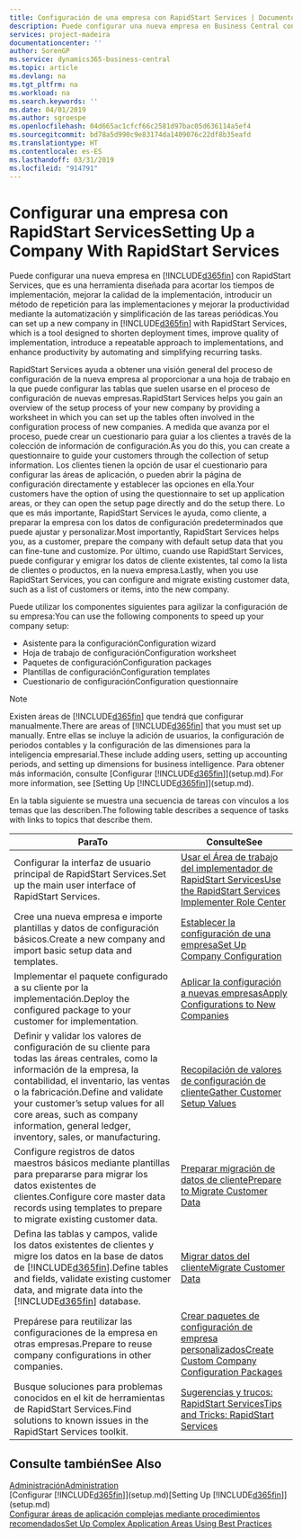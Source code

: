 ```yaml
---
title: Configuración de una empresa con RapidStart Services | Documentos de Microsoft
description: Puede configurar una nueva empresa en Business Central con RapidStart Services, que es una herramienta diseñada para acortar los tiempos de implementación, mejorar la calidad de la implementación, introducir un método de repetición para las implementaciones y mejorar la productividad mediante la automatización y simplificación de las tareas periódicas.
services: project-madeira
documentationcenter: ''
author: SorenGP
ms.service: dynamics365-business-central
ms.topic: article
ms.devlang: na
ms.tgt_pltfrm: na
ms.workload: na
ms.search.keywords: ''
ms.date: 04/01/2019
ms.author: sgroespe
ms.openlocfilehash: 04d665ac1cfcf66c2581d97bac05d636114a5ef4
ms.sourcegitcommit: bd78a5d990c9e83174da1409076c22df8b35eafd
ms.translationtype: HT
ms.contentlocale: es-ES
ms.lasthandoff: 03/31/2019
ms.locfileid: "914791"
---
```

# <a name="setting-up-a-company-with-rapidstart-services"></a><span data-ttu-id="e95df-103">Configurar una empresa con RapidStart Services</span><span class="sxs-lookup"><span data-stu-id="e95df-103">Setting Up a Company With RapidStart Services</span></span>
<span data-ttu-id="e95df-104">Puede configurar una nueva empresa en [!INCLUDE[d365fin](includes/d365fin_md.md)] con RapidStart Services, que es una herramienta diseñada para acortar los tiempos de implementación, mejorar la calidad de la implementación, introducir un método de repetición para las implementaciones y mejorar la productividad mediante la automatización y simplificación de las tareas periódicas.</span><span class="sxs-lookup"><span data-stu-id="e95df-104">You can set up a new company in [!INCLUDE[d365fin](includes/d365fin_md.md)] with RapidStart Services, which is a tool designed to shorten deployment times, improve quality of implementation, introduce a repeatable approach to implementations, and enhance productivity by automating and simplifying recurring tasks.</span></span>  

<span data-ttu-id="e95df-105">RapidStart Services ayuda a obtener una visión general del proceso de configuración de la nueva empresa al proporcionar a una hoja de trabajo en la que puede configurar las tablas que suelen usarse en el proceso de configuración de nuevas empresas.</span><span class="sxs-lookup"><span data-stu-id="e95df-105">RapidStart Services helps you gain an overview of the setup process of your new company by providing a worksheet in which you can set up the tables often involved in the configuration process of new companies.</span></span> <span data-ttu-id="e95df-106">A medida que avanza por el proceso, puede crear un cuestionario para guiar a los clientes a través de la colección de información de configuración.</span><span class="sxs-lookup"><span data-stu-id="e95df-106">As you do this, you can create a questionnaire to guide your customers through the collection of setup information.</span></span> <span data-ttu-id="e95df-107">Los clientes tienen la opción de usar el cuestionario para configurar las áreas de aplicación, o pueden abrir la página de configuración directamente y establecer las opciones en ella.</span><span class="sxs-lookup"><span data-stu-id="e95df-107">Your customers have the option of using the questionnaire to set up application areas, or they can open the setup page directly and do the setup there.</span></span> <span data-ttu-id="e95df-108">Lo que es más importante, RapidStart Services le ayuda, como cliente, a preparar la empresa con los datos de configuración predeterminados que puede ajustar y personalizar.</span><span class="sxs-lookup"><span data-stu-id="e95df-108">Most importantly, RapidStart Services helps you, as a customer, prepare the company with default setup data that you can fine-tune and customize.</span></span> <span data-ttu-id="e95df-109">Por último, cuando use RapidStart Services, puede configurar y emigrar los datos de cliente existentes, tal como la lista de clientes o productos, en la nueva empresa.</span><span class="sxs-lookup"><span data-stu-id="e95df-109">Lastly, when you use RapidStart Services, you can configure and migrate existing customer data, such as a list of customers or items, into the new company.</span></span>

<span data-ttu-id="e95df-110">Puede utilizar los componentes siguientes para agilizar la configuración de su empresa:</span><span class="sxs-lookup"><span data-stu-id="e95df-110">You can use the following components to speed up your company setup:</span></span>  

-   <span data-ttu-id="e95df-111">Asistente para la configuración</span><span class="sxs-lookup"><span data-stu-id="e95df-111">Configuration wizard</span></span>  
-   <span data-ttu-id="e95df-112">Hoja de trabajo de configuración</span><span class="sxs-lookup"><span data-stu-id="e95df-112">Configuration worksheet</span></span>  
-   <span data-ttu-id="e95df-113">Paquetes de configuración</span><span class="sxs-lookup"><span data-stu-id="e95df-113">Configuration packages</span></span>  
-   <span data-ttu-id="e95df-114">Plantillas de configuración</span><span class="sxs-lookup"><span data-stu-id="e95df-114">Configuration templates</span></span>  
-   <span data-ttu-id="e95df-115">Cuestionario de configuración</span><span class="sxs-lookup"><span data-stu-id="e95df-115">Configuration questionnaire</span></span>  

> [!Note]  
>  <span data-ttu-id="e95df-116">Existen áreas de [!INCLUDE[d365fin](includes/d365fin_md.md)] que tendrá que configurar manualmente.</span><span class="sxs-lookup"><span data-stu-id="e95df-116">There are areas of [!INCLUDE[d365fin](includes/d365fin_md.md)] that you must set up manually.</span></span> <span data-ttu-id="e95df-117">Entre ellas se incluye la adición de usuarios, la configuración de periodos contables y la configuración de las dimensiones para la inteligencia empresarial.</span><span class="sxs-lookup"><span data-stu-id="e95df-117">These include adding users, setting up accounting periods, and setting up dimensions for business intelligence.</span></span> <span data-ttu-id="e95df-118">Para obtener más información, consulte [Configurar [!INCLUDE[d365fin](includes/d365fin_md.md)]](setup.md).</span><span class="sxs-lookup"><span data-stu-id="e95df-118">For more information, see [Setting Up [!INCLUDE[d365fin](includes/d365fin_md.md)]](setup.md).</span></span>

 <span data-ttu-id="e95df-119">En la tabla siguiente se muestra una secuencia de tareas con vínculos a los temas que las describen.</span><span class="sxs-lookup"><span data-stu-id="e95df-119">The following table describes a sequence of tasks with links to topics that describe them.</span></span>

|<span data-ttu-id="e95df-120">**Para**</span><span class="sxs-lookup"><span data-stu-id="e95df-120">**To**</span></span>|<span data-ttu-id="e95df-121">**Consulte**</span><span class="sxs-lookup"><span data-stu-id="e95df-121">**See**</span></span>|  
|------------|-------------|  
|<span data-ttu-id="e95df-122">Configurar la interfaz de usuario principal de RapidStart Services.</span><span class="sxs-lookup"><span data-stu-id="e95df-122">Set up the main user interface of RapidStart Services.</span></span>|[<span data-ttu-id="e95df-123">Usar el Área de trabajo del implementador de RapidStart Services</span><span class="sxs-lookup"><span data-stu-id="e95df-123">Use the RapidStart Services Implementer Role Center</span></span>](admin-how-to-use-the-rapidstart-services-role-center-to-track-progress.md)|  
|<span data-ttu-id="e95df-124">Cree una nueva empresa e importe plantillas y datos de configuración básicos.</span><span class="sxs-lookup"><span data-stu-id="e95df-124">Create a new company and import basic setup data and templates.</span></span>|[<span data-ttu-id="e95df-125">Establecer la configuración de una empresa</span><span class="sxs-lookup"><span data-stu-id="e95df-125">Set Up Company Configuration</span></span>](admin-set-up-company-configuration.md)|  
|<span data-ttu-id="e95df-126">Implementar el paquete configurado a su cliente por la implementación.</span><span class="sxs-lookup"><span data-stu-id="e95df-126">Deploy the configured package to your customer for implementation.</span></span>|[<span data-ttu-id="e95df-127">Aplicar la configuración a nuevas empresas</span><span class="sxs-lookup"><span data-stu-id="e95df-127">Apply Configurations to New Companies</span></span>](admin-apply-configuration-to-new-companies.md)|
|<span data-ttu-id="e95df-128">Definir y validar los valores de configuración de su cliente para todas las áreas centrales, como la información de la empresa, la contabilidad, el inventario, las ventas o la fabricación.</span><span class="sxs-lookup"><span data-stu-id="e95df-128">Define and validate your customer’s setup values for all core areas, such as company information, general ledger, inventory, sales, or manufacturing.</span></span>|[<span data-ttu-id="e95df-129">Recopilación de valores de configuración de cliente</span><span class="sxs-lookup"><span data-stu-id="e95df-129">Gather Customer Setup Values</span></span>](admin-gather-customer-setup-values.md)|  
|<span data-ttu-id="e95df-130">Configure registros de datos maestros básicos mediante plantillas para prepararse para migrar los datos existentes de clientes.</span><span class="sxs-lookup"><span data-stu-id="e95df-130">Configure core master data records using templates to prepare to migrate existing customer data.</span></span>|[<span data-ttu-id="e95df-131">Preparar migración de datos de cliente</span><span class="sxs-lookup"><span data-stu-id="e95df-131">Prepare to Migrate Customer Data</span></span>](admin-use-templates-to-prepare-customer-data-for-migration.md)|  
|<span data-ttu-id="e95df-132">Defina las tablas y campos, valide los datos existentes de clientes y migre los datos en la base de datos de [!INCLUDE[d365fin](includes/d365fin_md.md)].</span><span class="sxs-lookup"><span data-stu-id="e95df-132">Define tables and fields, validate existing customer data, and migrate data into the [!INCLUDE[d365fin](includes/d365fin_md.md)] database.</span></span>|[<span data-ttu-id="e95df-133">Migrar datos del cliente</span><span class="sxs-lookup"><span data-stu-id="e95df-133">Migrate Customer Data</span></span>](admin-migrate-customer-data.md)|
|<span data-ttu-id="e95df-134">Prepárese para reutilizar las configuraciones de la empresa en otras empresas.</span><span class="sxs-lookup"><span data-stu-id="e95df-134">Prepare to reuse company configurations in other companies.</span></span>|[<span data-ttu-id="e95df-135">Crear paquetes de configuración de empresa personalizados</span><span class="sxs-lookup"><span data-stu-id="e95df-135">Create Custom Company Configuration Packages</span></span>](admin-how-to-create-custom-company-configuration-packages.md)|
|<span data-ttu-id="e95df-136">Busque soluciones para problemas conocidos en el kit de herramientas de RapidStart Services.</span><span class="sxs-lookup"><span data-stu-id="e95df-136">Find solutions to known issues in the RapidStart Services toolkit.</span></span>|[<span data-ttu-id="e95df-137">Sugerencias y trucos: RapidStart Services</span><span class="sxs-lookup"><span data-stu-id="e95df-137">Tips and Tricks: RapidStart Services</span></span>](admin-tips-and-tricks-rapidstart-services.md)|  

## <a name="see-also"></a><span data-ttu-id="e95df-138">Consulte también</span><span class="sxs-lookup"><span data-stu-id="e95df-138">See Also</span></span>  
[<span data-ttu-id="e95df-139">Administración</span><span class="sxs-lookup"><span data-stu-id="e95df-139">Administration</span></span>](admin-setup-and-administration.md)  
<span data-ttu-id="e95df-140">[Configurar [!INCLUDE[d365fin](includes/d365fin_md.md)]](setup.md)</span><span class="sxs-lookup"><span data-stu-id="e95df-140">[Setting Up [!INCLUDE[d365fin](includes/d365fin_md.md)]](setup.md)</span></span>  
[<span data-ttu-id="e95df-141">Configurar áreas de aplicación complejas mediante procedimientos recomendados</span><span class="sxs-lookup"><span data-stu-id="e95df-141">Set Up Complex Application Areas Using Best Practices</span></span>](set-up-complex-application-areas-using-best-practices.md)   
